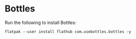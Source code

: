 # Bottles

Run the following to install Bottles:

```
flatpak --user install flathub com.usebottles.bottles -y
```
